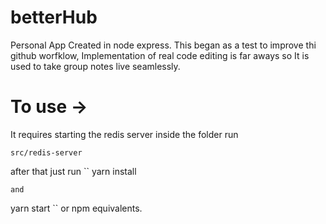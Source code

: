 # betterHub
Personal App Created in node express.
This began as a test to improve thi github worfklow,
Implementation of real code editing is far aways so
It is used to take group notes live seamlessly.

# To use ->

It requires starting the redis server inside the folder
run
```
src/redis-server
```
after that
just run
``
yarn install
```
and
```
yarn start
``
or npm equivalents.
